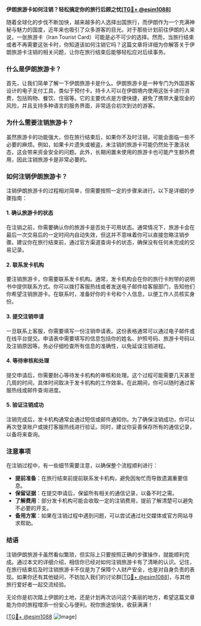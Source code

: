**伊朗旅游卡如何注销？轻松搞定你的旅行后顾之忧[[TG💪+ @esim1088](https://t.me/s/esim1088)]**

随着全球化的步伐不断加快，越来越多的人选择出国旅行，而伊朗作为一个充满神秘与魅力的国度，近年来也吸引了众多游客的目光。对于那些计划前往伊朗的人来说，一张旅游卡（Iran Tourist Card）可能是必不可少的选择。然而，当旅行结束或者不再需要这张卡时，你知道该如何注销它吗？这篇文章将详细为你解答关于伊朗旅游卡注销的相关问题，让你在旅行结束后能够轻松应对后续事务。

### 什么是伊朗旅游卡？

首先，让我们简单了解一下伊朗旅游卡是什么。伊朗旅游卡是一种专门为外国游客设计的电子支付工具，类似于预付卡。持卡人可以在伊朗境内使用这张卡进行消费，包括购物、餐饮、住宿等。它的主要优点是方便快捷，避免了携带大量现金的风险，并且支持多种语言的服务界面，非常适合初次到访的游客。

### 为什么需要注销旅游卡？

虽然旅游卡的功能强大，但在旅行结束后，如果你不及时注销，可能会面临一些不必要的麻烦。例如，如果卡片遗失或被盗，未注销的旅游卡可能仍然处于激活状态，这会带来资金安全的问题。此外，长期闲置未使用的旅游卡也可能产生额外费用，因此注销旅游卡是非常必要的。

### 如何注销伊朗旅游卡？

注销伊朗旅游卡的过程相对简单，但需要按照一定的步骤来进行。以下是详细的步骤指南：

#### 1. 确认旅游卡的状态

在注销之前，你需要确认你的旅游卡是否处于可用状态。通常情况下，旅游卡会在最后一次交易后的一定时间内自动失效，但这并不意味着你可以直接忽略注销步骤。建议你在旅行结束前，通过官方渠道查询卡的状态，确保没有任何未完成的交易记录。

#### 2. 联系发卡机构

要注销旅游卡，你需要联系发卡机构。通常，发卡机构会在你的旅行卡附带的说明书中提供联系方式。你可以拨打客服热线或者发送电子邮件给客服部门，告知他们你希望注销旅游卡。在联系时，准备好你的卡号和个人信息，以便工作人员核实身份。

#### 3. 提交注销申请

一旦联系上客服，你需要填写一份注销申请表。这份表格通常可以通过电子邮件或在线平台提交。申请表中需要填写的信息包括你的姓名、护照号码、旅游卡号码以及注销原因等。务必仔细检查所有信息的准确性，以免延误注销进程。

#### 4. 等待审核和处理

提交申请后，你需要耐心等待发卡机构的审核和处理。这个过程可能需要几天甚至几周的时间，具体时间取决于发卡机构的工作效率。在此期间，你可以随时通过客服热线或邮件查询进度。

#### 5. 验证注销成功

注销完成后，发卡机构通常会通过短信或邮件通知你。为了确保注销成功，你可以再次登录账户或拨打客服热线进行验证。同时，建议你妥善保存所有的通信记录，以备将来查询。

### 注意事项

在注销过程中，有一些细节需要注意，以确保整个流程顺利进行：

- **提前准备**：在旅行结束前提前联系发卡机构，避免因匆忙而导致遗漏重要信息。
- **保留证据**：在提交申请后，保留所有相关的通信记录，以备不时之需。
- **了解费用**：部分发卡机构可能会收取一定的注销费用，提前了解清楚可以避免不必要的开支。
- **备用方案**：如果在注销过程中遇到问题，可以尝试通过社交媒体或官方网站寻求帮助。

### 结语

注销伊朗旅游卡虽然看似繁琐，但实际上只要按照正确的步骤操作，就能顺利完成。通过本文的详细介绍，相信你已经对如何注销旅游卡有了清晰的认识。记住，在旅行结束后及时注销旅游卡不仅是为了保障个人财产安全，也是对自身负责的表现。如果你还有其他疑问，不妨加入我们的讨论群[[TG💪+ @esim1088](https://t.me/s/esim1088)]，与其他旅行爱好者一起交流经验。

无论你是初次踏上伊朗的土地，还是计划再次访问这个美丽的地方，希望这篇文章能为你的旅程增添一份安心与便利。祝你旅途愉快，收获满满！

[[TG💪+ @esim1088](https://t.me/s/esim1088) ![Image](https://i.postimg.cc/4NQfJmqS/Snipaste-2025-05-13-00-14-12.png)]